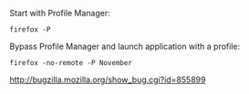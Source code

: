 
Start with Profile Manager:

~~~
firefox -P
~~~

Bypass Profile Manager and launch application with a profile:

~~~
firefox -no-remote -P November
~~~

http://bugzilla.mozilla.org/show_bug.cgi?id=855899
